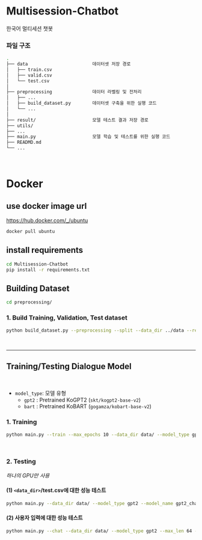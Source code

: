 # Multisession-Chatbot
한국어 멀티세션 챗봇

### **파일 구조**

```bash
.
├── data                        데이터셋 저장 경로
│   ├── train.csv
│   ├── valid.csv
│   └── test.csv               
│
├── preprocessing               데이터 라벨링 및 전처리 
│   ├── ...
│   ├── build_dataset.py        데이터셋 구축을 위한 실행 코드
│   └── ...                 
│
├── result/                     모델 테스트 결과 저장 경로
├── utils/
├── ...
├── main.py                     모델 학습 및 테스트를 위한 실행 코드
├── READMD.md
└── ...
```

<br>

# **Docker**

## **use docker image url**

https://hub.docker.com/_/ubuntu
```bash
docker pull ubuntu
```

## **install requirements**

```bash
cd Multisession-Chatbot
pip install -r requirements.txt
```

## **Building Dataset** 


```bash
cd preprocessing/
```

### 1. Build Training, Validation, Test dataset
```bash
python build_dataset.py --preprocessing --split --data_dir ../data --result_dir ../result
```

<br>

---

## **Training/Testing Dialogue Model** 

<br>

- `model_type`: 모델 유형      
    - `gpt2` : Pretrained KoGPT2 (`skt/kogpt2-base-v2`)
    - `bart` : Pretrained KoBART (`gogamza/kobart-base-v2`)

### 1. Training

```bash
python main.py --train --max_epochs 10 --data_dir data/ --model_type gpt2 --model_name gpt2_chat --max_len 64 --gpuid 0
```

<br>

### 2. Testing

*하나의 GPU만 사용*  

#### (1) `<data_dir>`/test.csv에 대한 성능 테스트

```bash
python main.py --data_dir data/ --model_type gpt2 --model_name gpt2_chat --save_dir result --max_len 64 --gpuid 0 --model_pt <model checkpoint path>
```

#### (2) 사용자 입력에 대한 성능 테스트

```bash
python main.py --chat --data_dir data/ --model_type gpt2 --max_len 64 --gpuid 0 --model_pt <model checkpoint path>
```

<br>


